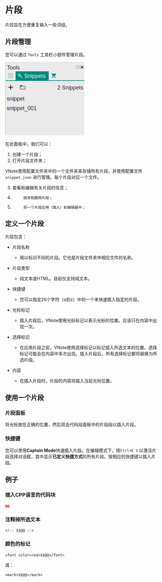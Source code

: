 # 片段

片段旨在方便重复输入一些词组。

## 片段管理

您可以通过 `Tools` 工具栏小部件管理片段。

![](_v_images/_1517130666_1123329589.png)

 

在此面板中，我们可以：

1. 创建一个片段；
2. 打开片段文件夹；

VNote使用配置文件夹中的一个文件夹来存储所有片段，并使用配置文件 `snippet.json` 进行管理。每个片段对应一个文件。

3. 查看和编辑有关片段的信息；

4.          排序和删除片段；
5.          将一个片段应用（插入）到编辑器中；

## 定义一个片段

片段包含：

- 片段名称
  - 用以标识不同的片段。它也是片段文件夹中相应文件的名称。

- 片段类型
  - 纯文本或HTML。目前仅支持纯文本。

- 快捷键
  - 您可以指定26个字符（a到z）中的一个来快速插入指定的片段。
- 光标标记
  - 插入片段后，VNote使用光标标记以表示光标的位置。应该只在内容中出现一次。
- 选择标记
  - 在应用片段之前，VNote使用选择标记以标记插入所选文本的位置。选择标记可能会在内容中多次出现。插入片段后，所有选择标记都将替换为所选片段。
- 内容
  - 在插入片段时，片段的内容将插入当前光标位置。

## 使用一个片段

### 片段面板

将光标放在正确的位置，然后双击代码段面板中的片段段以插入片段。

### 快捷键

您可以使用**Captain Mode**快速插入片段。在编辑模式下，按`Ctrl+E S` 以激活片段选择对话框，其中显示**已定义快捷方式**的所有片段。按相应的快捷键以插入片段。

## 例子

### 插入CPP语言的代码块

```cpp
@@
```
### 注释掉所选文本

```
<!-- $$@@ -->
```
### 颜色的标记

```
<font color=red>$$@@</font>
```
或：

```
<mark>$$@@</mark>
```

